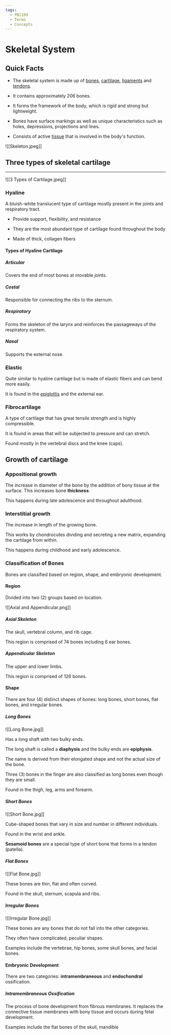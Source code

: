 ```yaml
---
tags:
  - PN1109
  - Terms
  - Concepts
---
```


# Skeletal System

## Quick Facts

- The skeletal system is made up of [bones](Bone.md), [cartilage](Cartilage.md), [ligaments](Ligament.md) and [tendons](Tendon.md).

- It contains approximately 206 bones.

- It forms the framework of the body, which is rigid and strong but lightweight.

- Bones have surface markings as well as unique characteristics such as holes, depressions, projections and lines.

- Consists of active [tissue](Tissue.md) that is involved in the body's function.


![[Skeleton.jpeg]]

## Three types of skeletal cartilage
---

![[3 Types of Cartilage.jpeg]]


### Hyaline

A bluish-white translucent type of cartilage mostly present in the joints and respiratory tract.

- Provide support, flexibility, and resistance

- They are the most abundant type of cartilage found throughout the body

- Made of thick, collagen fibers


#### Types of Hyaline Cartilage


##### Articular

Covers the end of most bones at movable joints.


##### Costal

Responsible for connecting the ribs to the sternum.


##### Respiratory

Forms the skeleton of the larynx and reinforces the passageways of the respiratory system.


##### Nasal

Supports the external nose.



### Elastic

Quite similar to hyaline cartilage but is made of elastic fibers and can bend more easily.

It is found in the [epiglottis](Epiglottis) and the external ear.


### Fibrocartilage

A type of cartilage that has great tensile strength and is highly compressible.

It is found in areas that will be subjected to pressure and can stretch.

Found mostly in the vertebral discs and the knee (caps).


## Growth of cartilage

### Appositional growth

The increase in diameter of the bone by the addition of bony tissue at the surface.
This increases bone **thickness**.

This happens during late adolescence and throughout adulthood.


### Interstitial growth

The increase in length of the growing bone.

This works by chondrocutes dividing and secreting a new matrix, expanding the cartilage from within.

This happens during childhood and early adolescence.


### Classification of Bones

Bones are classified based on region, shape, and embryonic development.

#### Region

Divided into two (2) groups based on location.

![[Axial and Appendicular.png]]

##### Axial Skeleton

The skull, vertebral column, and rib cage.

This region is comprised of 74 bones including 6 ear bones.


##### Appendicular Skeleton

The upper and lower limbs.

This region is comprised of 126 bones.

#### Shape

There are four (4) distinct shapes of bones: long bones, short bones, flat bones, and irregular bones.

##### Long Bones
![[Long Bone.jpg]]

Has a long shaft with two bulky ends.

The long shaft is called a **diaphysis** and the bulky ends are **epiphysis**.

The name is derived from their elongated shape and not the actual size of the bone.

Three (3) bones in the finger are also classified as long bones even though they are small.

Found in the thigh, leg, arms and forearm.


##### Short Bones

![[Short Bone.jpg]]

Cube-shaped bones that vary in size and number in different individuals.

Found in the wrist and ankle.

**Sesamoid bones** are a special type of short bone that forms in a tendon (patella).


##### Flat Bones

![[Flat Bone.jpg]]

These bones are thin, flat and often curved.

Found in the skull, sternum, scapula and ribs.


##### Irregular Bones

![[Irregular Bone.jpg]]

These bones are any bones that do not fall into the other categories.

They often have complicated, peculiar shapes.

Examples include the vertebrae, hip bones, some skull bones, and facial bones.

#### Embryonic Development

There are two categories: **intramembraneous** and **endochondral** ossification.

##### Intramembraneous Ossification

The process of bone development from fibrous membranes. 
It replaces the connective tissue membranes with bony tissue and occurs during fetal development.

Examples include the flat bones of the skull, mandible 






